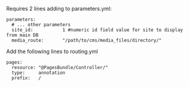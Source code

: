 Requires 2 lines adding to parameters.yml:

    parameters:
      # ... other parameters
      site_id:           1 #numeric id field value for site to display from main DB
      media_route:       "/path/to/cms/media_files/directory/"

Add the following lines to routing.yml

    pages:
      resource: "@PagesBundle/Controller/"
      type:     annotation
      prefix:   /